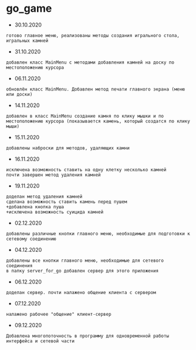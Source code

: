 # go_game
- 30.10.2020 
```
готово главное меню, реализованы методы создания игрального стола, игральных камней
```
- 31.10.2020 
```
добавлен класс MainMenu с методами добавления камней на доску по местоположению курсора
```
- 06.11.2020
```
обновлён класс MainMenu. Добавлен метод печати главного экрана (меню или доски)
```
- 14.11.2020 
```
добавлен в класс MainMenu создание камня по клику мышки и по местоположению курсора (показывается камень, который создатся по клику мыши)
```
- 15.11.2020 
```
добавлены наброски для методов, удаляющих камни
```
- 16.11.2020
```
исключена возможность ставить на одну клетку несколько камней
почти завершен метод удаления камней
```
- 19.11.2020
```
доделан метод удаления камней
сделана возможность ставить камень перед пушем
+добавлена кнопка пуша
+исключена возможность суицида камней
```
- 02.12.2020 
```
добавлены различные кнопки главного меню, необходимые для подготовки к сетевому соединению
```
- 04.12.2020 
```
добавлены все кнопки главного меню, необходимые для сетевого соединения
в папку server_for_go добавлен сервер для этого приложения
```
- 06.12.2020
```
доделан сервер. почти налажено общение клиента с сервером
```
- 07.12.2020
```
налажено рабочее "общение" клиент-сервер
```
- 09.12.2020
```
Добавлена многопоточность в программу для одновременной работы интерфейса и сетевой части
```
